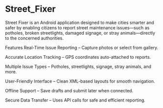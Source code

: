 # Street_Fixer
Street Fixer is an Android application designed to make cities smarter and safer by enabling citizens to report street maintenance issues—such as potholes, broken streetlights, damaged signage, or stray animals—directly to the concerned authorities.

Features
Real-Time Issue Reporting – Capture photos or select from gallery.

Accurate Location Tracking – GPS coordinates auto-attached to reports.

Multiple Issue Types – Potholes, streetlights, signage, stray animals, and more.

User-Friendly Interface – Clean XML-based layouts for smooth navigation.

Offline Support – Save drafts and submit later when connected.

Secure Data Transfer – Uses API calls for safe and efficient reporting.

